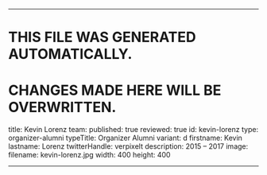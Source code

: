 ----

# THIS FILE WAS GENERATED AUTOMATICALLY.
# CHANGES MADE HERE WILL BE OVERWRITTEN.

title: Kevin Lorenz
team:
  published: true
  reviewed: true
  id: kevin-lorenz
  type: organizer-alumni
  typeTitle: Organizer Alumni
  variant: d
  firstname: Kevin
  lastname: Lorenz
  twitterHandle: verpixelt
  description: 2015 – 2017
  image:
    filename: kevin-lorenz.jpg
    width: 400
    height: 400

----

